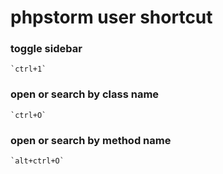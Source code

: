 # phpstorm user shortcut     

### toggle sidebar   
    `ctrl+1`    
### open or search by class name 
    `ctrl+O` 
### open or search by method name
    `alt+ctrl+O`
### 


